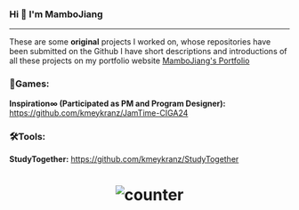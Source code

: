 ### Hi 👋 I'm MamboJiang

------

These are some **original** projects I worked on, whose repositories have been submitted on the Github
I have short descriptions and introductions of all these projects on my portfolio website [MamboJiang's Portfolio](https://mambojiang.site)

### 🎲Games:

**Inspiration∞ (Participated as PM and Program Designer):**
https://github.com/kmeykranz/JamTime-CIGA24

### 🛠️Tools:

**StudyTogether:**
https://github.com/kmeykranz/StudyTogether

<h1 align="center">
  <img src="https://counter.yuki.sh/get/@MamboJiang?theme=moebooru" alt="counter">
</h1>

<!--
**MamboJiang/MamboJiang** is a ✨ _special_ ✨ repository because its `README.md` (this file) appears on your GitHub profile.

Here are some ideas to get you started:

- 🔭 I’m currently working on ...
- 🌱 I’m currently learning ...
- 👯 I’m looking to collaborate on ...
- 🤔 I’m looking for help with ...
- 💬 Ask me about ...
- 📫 How to reach me: ...
- 😄 Pronouns: ...
- ⚡ Fun fact: ...
-->
